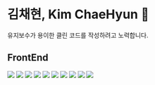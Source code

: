 # 김채현, Kim ChaeHyun 👋
유지보수가 용이한 클린 코드를 작성하려고 노력합니다.

## FrontEnd
<img src="https://img.shields.io/badge/next.js-000000?style=for-the-badge&logo=nextdotjs&logoColor=white"> <img src="https://img.shields.io/badge/React-61DAFB?style=for-the-badge&logo=React&logoColor=black"> <img src="https://img.shields.io/badge/typescript-3178C6?style=for-the-badge&logo=typescript&logoColor=white"> <img src="https://img.shields.io/badge/tailwind-06B6D4?style=for-the-badge&logo=tailwindcss&logoColor=white"> <img src="https://img.shields.io/badge/reactquery-FF4154?style=for-the-badge&logo=reactquery&logoColor=white">
<img src="https://img.shields.io/badge/Vue-4FC08D?style=for-the-badge&logo=vuedotjs&logoColor=white"> <img src="https://img.shields.io/badge/VueX-4FC08D?style=for-the-badge&logo=vuedotjs&logoColor=white"> <img src="https://img.shields.io/badge/VueRouter-4FC08D?style=for-the-badge&logo=vuedotjs&logoColor=white"> <img src="https://img.shields.io/badge/cypress-69D3A7?style=for-the-badge&logo=cypress&logoColor=white"> <img src="https://img.shields.io/badge/jest-C21325?style=for-the-badge&logo=jest&logoColor=white">




